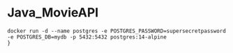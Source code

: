 # Java_MovieAPI

```
docker run -d --name postgres -e POSTGRES_PASSWORD=supersecretpassword -e POSTGRES_DB=mydb -p 5432:5432 postgres:14-alpine
}
```
